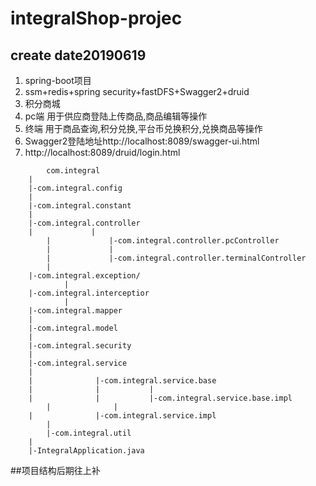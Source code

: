 # integralShop-projec
## create date20190619
<ol>
<li> spring-boot项目</li>
<li> ssm+redis+spring security+fastDFS+Swagger2+druid</li>
<li> 积分商城</li>
<li> pc端 用于供应商登陆上传商品,商品编辑等操作</li>
<li> 终端 用于商品查询,积分兑换,平台币兑换积分,兑换商品等操作</li>
<li> Swagger2登陆地址http://localhost:8089/swagger-ui.html</li>
<li> http://localhost:8089/druid/login.html</li>
</ol>

 
	        com.integral
  		|
  		|-com.integral.config
  		|
  		|-com.integral.constant
  		|
		|-com.integral.controller
  		|             |
 	        |             |-com.integral.controller.pcController 
            |             |
  	        |             |-com.integral.controller.terminalController 
 	        |
  		|-com.integral.exception/
                |
  		|-com.integral.interceptior 
      	        |
  		|-com.integral.mapper
  		|
  		|-com.integral.model
  		|
  		|-com.integral.security
 	 	|
  		|-com.integral.service
  		|              
  		|              |-com.integral.service.base
  		|              |           |
	  	|              |           |-com.integral.service.base.impl
 	        |              |
  		|              |-com.integral.service.impl
 	        |
            |-com.integral.util
  		|
  		|-IntegralApplication.java

##项目结构后期往上补
